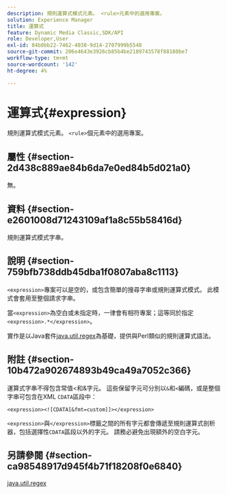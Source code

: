 ```yaml
---
description: 規則運算式模式元素。 <rule>元素中的選用專案。
solution: Experience Manager
title: 運算式
feature: Dynamic Media Classic,SDK/API
role: Developer,User
exl-id: 84b0bb22-7462-4038-9d14-2707999b5548
source-git-commit: 206e4643e3926cb85b4be2189743578f88180be7
workflow-type: tm+mt
source-wordcount: '142'
ht-degree: 4%

---
```


# 運算式{#expression}

規則運算式模式元素。 `<rule>`個元素中的選用專案。

## 屬性 {#section-2d438c889ae84b6da7e0ed84b5d021a0}

無。

## 資料 {#section-e2601008d71243109af1a8c55b58416d}

規則運算式模式字串。

## 說明 {#section-759bfb738ddb45dba1f0807aba8c1113}

`<expression>`專案可以是空的，或包含簡單的搜尋字串或規則運算式模式。 此模式會套用至整個請求字串。

當`<expression>`為空白或未指定時，一律會有相符專案；這等同於指定`<expression>.*</expression>`。

實作是以Java套件[java.util.regex](https://www2.cs.duke.edu/csed/java/jdk1.4.2/docs/api/)為基礎，提供與Perl類似的規則運算式語法。

## 附註 {#section-10b472a902674893b49ca49a7052c366}

運算式字串不得包含常值&lt;和&amp;字元。 這些保留字元可分別以`&`和`<`編碼，或是整個字串可包含在XML `CDATA`區段中：

`<expression><![CDATA[&fmt=custom]]></expression>`

`<expression>`與`</expression>`標籤之間的所有字元都會傳遞至規則運算式剖析器，包括選擇性`CDATA`區段以外的字元。 請務必避免出現額外的空白字元。

## 另請參閱 {#section-ca98548917d945f4b71f18208f0e6840}

[java.util.regex](https://www2.cs.duke.edu/csed/java/jdk1.4.2/docs/api/)
